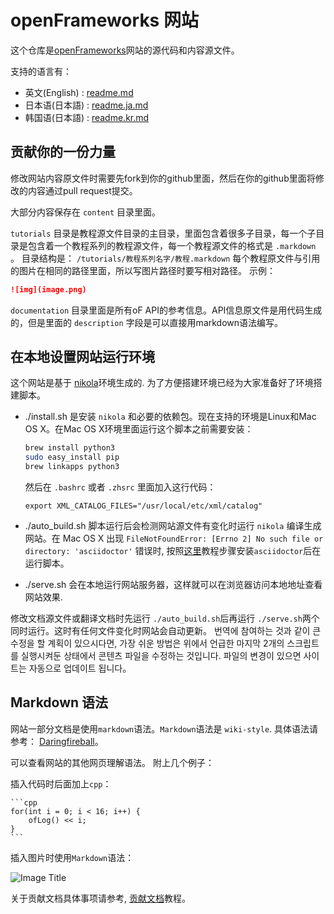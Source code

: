 # openFrameworks 网站

这个仓库是[openFrameworks](http://openFrameworks.cc/)网站的源代码和内容源文件。

支持的语言有：

- 英文(English) : [readme.md](readme.md)
- 日本语(日本語) : [readme.ja.md](readme.ja.md)
- 韩国语(日本語) : [readme.kr.md](readme.kr.md)

## 贡献你的一份力量

修改网站内容原文件时需要先fork到你的github里面，然后在你的github里面将修改的内容通过pull request提交。

大部分内容保存在 `content` 目录里面。

`tutorials` 目录是教程源文件目录的主目录，里面包含着很多子目录，每一个子目录是包含着一个教程系列的教程源文件，每一个教程源文件的格式是 `.markdown` 。 目录结构是：
`/tutorials/教程系列名字/教程.markdown`
每个教程原文件与引用的图片在相同的路径里面，所以写图片路径时要写相对路径。
示例：

```md
![img](image.png)
```

`documentation` 目录里面是所有oF API的参考信息。API信息原文件是用代码生成的，但是里面的 `description` 字段是可以直接用markdown语法编写。

## 在本地设置网站运行环境

这个网站是基于 [nikola](https://getnikola.com)环境生成的. 为了方便搭建环境已经为大家准备好了环境搭建脚本。

- ./install.sh 是安装 `nikola` 和必要的依赖包。现在支持的环境是Linux和Mac OS X。在Mac OS X环境里面运行这个脚本之前需要安装：

  ```bash
  brew install python3
  sudo easy_install pip
  brew linkapps python3
  ```

  然后在 `.bashrc` 或者 `.zhsrc` 里面加入这行代码：

  `export XML_CATALOG_FILES="/usr/local/etc/xml/catalog"`

- ./auto_build.sh 脚本运行后会检测网站源文件有变化时运行 `nikola` 编译生成网站。在 Mac OS X 出现 `FileNotFoundError: [Errno 2] No such file or directory: 'asciidoctor'` 错误时, 按照[这里](http://asciidoctor.org/docs/install-asciidoctor-macosx/)教程步骤安装`asciidoctor`后在运行脚本。

- ./serve.sh 会在本地运行网站服务器，这样就可以在浏览器访问本地地址查看网站效果.

修改文档源文件或翻译文档时先运行 `./auto_build.sh`后再运行 `./serve.sh`两个同时运行。这时有任何文件变化时网站会自动更新。
번역에 참여하는 것과 같이 큰 수정을 할 계획이 있으시다면, 가장 쉬운 방법은 위에서 언급한 마지막 2개의 스크립트를 실행시켜둔 상태에서 콘텐츠 파일을 수정하는 것입니다. 파일의 변경이 있으면 사이트는 자동으로 업데이트 됩니다。

## Markdown 语法

网站一部分文档是使用`markdown`语法。`Markdown`语法是 `wiki-style`.
具体语法请参考： [Daringfireball](http://daringfireball.net/projects/markdown/)。

可以查看网站的其他网页理解语法。
附上几个例子：

插入代码时后面加上`cpp`：

	```cpp
	for(int i = 0; i < 16; i++) {
		ofLog() << i;
	}
	```


插入图片时使用`Markdown`语法：

  ![Image Title](filename.png "alt text")

关于贡献文档具体事项请参考, [贡献文档](http://openframeworks.cc/ko/tutorials/10_developers/003_contributing_to_the_documentation/)教程。
